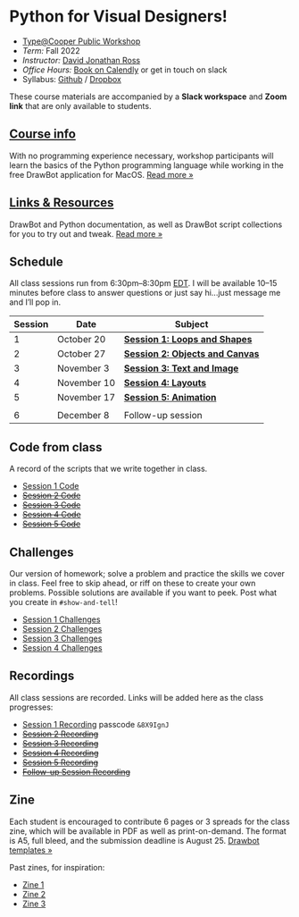 # Python for Visual Designers!

* [Type@Cooper Public Workshop](http://coopertype.org/event/python_for_visual_designers_fall2022)
* _Term:_ Fall 2022
* _Instructor:_ [David Jonathan Ross](https://djr.com)
* _Office Hours:_ [Book on Calendly](http://calendly.com/djrrb/office-hours) or get in touch on slack
* Syllabus: [Github](https://github.com/djrrb/python-for-visual-designers-fall-2022) / [Dropbox](https://www.dropbox.com/sh/q5rejbp57shle52/AACIEbEQV_SlKrYpCKSAL5p0a?dl=0)

These course materials are accompanied by a **Slack workspace** and **Zoom link** that are only available to students.


## [Course info](/course-info)

With no programming experience necessary, workshop participants will learn the basics of the Python programming language while working in the free DrawBot application for MacOS. [Read more »](/course-info)


## [Links & Resources](/resources)

DrawBot and Python documentation, as well as DrawBot script collections for you to try out and tweak. [Read more »](/course-info)

## Schedule

All class sessions run from 6:30pm–8:30pm [EDT](https://www.timeanddate.com/worldclock/converter.html?iso=20220707T223000&p1=179). I will be available 10–15 minutes before class to answer questions or just say hi...just message me and I’ll pop in.

| Session | Date | Subject |
| ---- | ---- | -------------- | 
| 1   | October 20 | [**Session 1: Loops and Shapes**](/session-1) | 
| 2   | October 27 | [**Session 2: Objects and Canvas**](/session-2) | 
| 3   | November 3 | [**Session 3: Text and Image**](/session-3) | 
| 4   | November 10 | [**Session 4: Layouts**](/session-4) |
| 5   | November 17 | [**Session 5: Animation**](/session-5)|
|  | 
| 6   | December 8 | Follow-up session |


## Code from class

A record of the scripts that we write together in class.

* [Session 1 Code](/session-1/code)
* ~~[Session 2 Code](/session-2/code)~~
* ~~[Session 3 Code](/session-3/code)~~
* ~~[Session 4 Code](/session-4/code)~~
* ~~[Session 5 Code](/session-5/code)~~

## Challenges

Our version of homework; solve a problem and practice the skills we cover in class. Feel free to skip ahead, or riff on these to create your own problems. Possible solutions are available if you want to peek. Post what you create in `#show-and-tell`!

* [Session 1 Challenges](/session-1/challenges)
* [Session 2 Challenges](/session-2/challenges)
* [Session 3 Challenges](/session-3/challenges)
* [Session 4 Challenges](/session-4/challenges)

## Recordings

All class sessions are recorded. Links will be added here as the class progresses:

* [Session 1 Recording](https://cooper.zoom.us/rec/share/Qy-CFjzCEwE6nFMGcxu3-_hF8IAW7aaPoofPRJlWJ5R2f3kYeU0v-9VA2CrwBb2L.ItwBu4KLh_bJH_zd) passcode `&8X9IgnJ`
* ~~[Session 2 Recording](3)~~
* ~~[Session 3 Recording](#)~~
* ~~[Session 4 Recording](#)~~
* ~~[Session 5 Recording](#)~~
* ~~[Follow-up Session Recording](#)~~

## Zine

Each student is encouraged to contribute 6 pages or 3 spreads for the class zine, which will be available in PDF as well as print-on-demand. The format is A5, full bleed, and the submission deadline is August 25. [Drawbot templates »](/zine)

Past zines, for inspiration:

* [Zine 1](https://drive.google.com/file/d/1iw9giQcU6jlPxogsbogPQuyOrxGSn1OJ/view?usp=sharing)
* [Zine 2](https://drive.google.com/file/d/1MOk4RcRypd6dhamVXAPem8Vuj7_y7EZV/view?usp=sharing)
* [Zine 3](https://drive.google.com/file/d/1CRQPinJJUXjeYem_p7yBu7krkMAMgS_t/view?usp=sharing)
